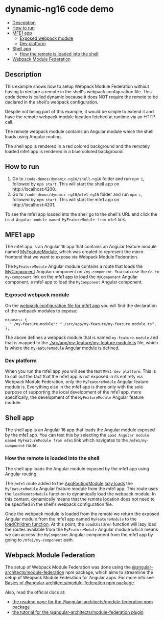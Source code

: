 # dynamic-ng16 code demo

- [Description](#description)
- [How to run](#how-to-run)
- [MFE1 app](#mfe1-app)
  - [Exposed webpack module](#exposed-webpack-module)
  - [Dev platform](#dev-platform)
- [Shell app](#shell-app)
  - [How the remote is loaded into the shell](#how-the-remote-is-loaded-into-the-shell)
- [Webpack Module Federation](#webpack-module-federation)

## Description

This example shows how to setup Webpack Module Federation without having to declare a remote in the shell's webpack configuration file. This code demo is called dynamic because it does NOT require the remote to be declared in the shell's webpack configuration. 

Despite not being part of this example, it would be simple to extend it and have the remote webpack module location fetched at runtime via an HTTP call.

The remote webpack module contains an Angular module which the shell loads using Angular routing.

The shell app is rendered in a red colored background and the remotely loaded mfe1 app is rendered in a blue colored background.

## How to run

1) Go to `/code-demos/dynamic-ng16/shell-ng16` folder and run `npm i`, followed by `npm start`. This will start the shell app on http://localhost:4200.
2) Go to `/code-demos/dynamic-ng16/mfe1-ng16` folder and run `npm i`, followed by `npm start`. This will start the mfe1 app on http://localhost:4201.

To see the mfe1 app loaded into the shell go to the shell's URL and click the `Load Angular module named MyFeatureModule from mfe1` link.

## MFE1 app

The mfe1 app is an Angular 16 app that contains an Angular feature module named [MyFeatureModule](/code-demos/dynamic-ng16/mfe1-ng16/src/app/my-feature/my-feature.module.ts), which was created to represent the micro frontend that we want to expose via Webpack Module Federation.

The `MyFeatureModule` Angular module contains a route that loads the [MyComponent](/code-demos/dynamic-ng16/mfe1-ng16/src/app/my-feature/my-component/my-component.component.ts) Angular component on `/my-component`. You can use the `Go to my-component` link on the mfe1 app to load the `MyComponent` Angular component.
e mfe1 app to load the `MyComponent` Angular component.

### Exposed webpack module

On the [webpack configuration file for mfe1 app](./mfe1-ng16/webpack.config.js) you will find the declaration of the webpack modules to expose:

```
exposes: {
  "./my-feature-module": "./src/app/my-feature/my-feature.module.ts",
},
```

The above defines a webpack module that is named `my-feature-module` and that is mapped to the [./src/app/my-feature/my-feature.module.ts](/code-demos/dynamic-ng16/mfe1-ng16/src/app/my-feature/my-feature.module.ts) file, which is where the `MyFeatureModule` Angular module is defined. 

### Dev platform

When you run the mfe1 app you will see the text `MFE1 dev platform`. This is to call out the fact that the mfe1 app is not exposed in its entirety via Webpack Module Federation, only the `MyFeatureModule` Angular feature module is. Everything else in the mfe1 app is there only with the sole purpose of supporting the local development of the mfe1 app, more specifically, the development of the `MyFeatureModule` Angular feature module.

## Shell app

The shell app is an Angular 16 app that loads the Angular module exposed by the mfe1 app. You can test this by selecting the `Load Angular module named MyFeatureModule from mfe1` link which navigates to the `/mfe1/my-component` route.

### How the remote is loaded into the shell

The shell app loads the Angular module exposed by the mfe1 app using Angular routing.

The `/mfe1` route added to the [AppRoutingModule](/code-demos/dynamic-ng16/shell-ng16/src/app/app-routing.module.ts) [lazy loads](https://angular.io/guide/lazy-loading-ngmodules) the `MyFeatureModule` Angular feature module from the mfe1 app. This route uses the `loadRemoteModule` function to dynamically load the webpack module. In this context, dynamically means that the remote location does not need to be specified in the shell's webpack configuration file.

Once the webpack module is loaded from the remote we return the exposed Angular module from the mfe1 app named `MyFeatureModule` to the [loadChildren function](https://angular.io/api/router/LoadChildren). At this point, the `loadChildren` function will lazy load the routes available from the `MyFeatureModule` Angular module which means we can access the `MyComponent` Angular component from the mfe1 app by going to `/mfe1/my-component` path.

## Webpack Module Federation

The setup of Webpack Module Federation was done using the [@angular-architects/module-federation](https://www.npmjs.com/package/@angular-architects/module-federation) npm package, which aims to streamline the setup of Webpack Module Federation for Angular apps. For more info see [Basics of @angular-architects/module-federation npm package](/docs/basics-angular-architects.md).

Also, read the official docs at:
- [the readme page for the @angular-architects/module-federation npm package](https://www.npmjs.com/package/@angular-architects/module-federation?activeTab=readme)
- [the tutorial for the @angular-architects/module-federation plugin](https://github.com/angular-architects/module-federation-plugin/blob/main/libs/mf/tutorial/tutorial.md)
